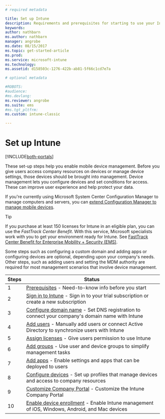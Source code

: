 ```yaml
---
# required metadata

title: Set up Intune
description: Requirements and prerequisites for starting to use your Intune subscription
keywords:
author: nathbarn
ms.author: nathbarn
manager: angrobe
ms.date: 08/15/2017
ms.topic: get-started-article
ms.prod:
ms.service: microsoft-intune
ms.technology:
ms.assetid: d158503c-1276-422b-ab81-5f66c1cd7e7a

# optional metadata

#ROBOTS:
#audience:
#ms.devlang:
ms.reviewer: angrobe
ms.suite: ems
#ms.tgt_pltfrm:
ms.custom: intune-classic

---
```



# Set up Intune

[!INCLUDE[both-portals](./includes/note-for-both-portals.md)]

These set-up steps help you enable mobile device management. Before you give users access company resources on devices or manage device settings, those devices should be brought into management. Device management lets you configure devices and set conditions for access. These can improve user experience and help protect your data.

If you're currently using Microsoft System Center Configuration Manager to manage computers and servers, you can [extend Configuration Manager to manage mobile devices](https://docs.microsoft.com/sccm/mdm/understand/choose-between-standalone-intune-and-hybrid-mobile-device-management).

>[!TIP]
>If you purchase at least 150 licenses for Intune in an eligible plan, you can use the *FastTrack Center Benefit*. With this service, Microsoft specialists work with you to get your environment ready for Intune. See [FastTrack Center Benefit for Enterprise Mobility + Security (EMS)](https://docs.microsoft.com/enterprise-mobility-security/Solutions/enterprise-mobility-fasttrack-program).

Some steps such as configuring a custom domain and adding apps or configuring devices are optional, depending upon your company's needs. Other steps, such as adding users and setting the MDM authority are required for most management scenarios that involve device management.

| Steps | Status  |
| ------------- |-------------|
| 1  | [Prerequisites](supported-devices-browsers.md) - Need-to-know info before you start|
| 2 |  [Sign in to Intune](account-sign-up.md) - Sign in to your trial subscription or create a new subscription |  
| 3 | [Configure domain name](custom-domain-name-configure.md) - Set DNS registration to connect your company's domain name with Intune  |
| 4 | [Add users](users-add.md) - Manually add users or connect Active Directory to synchronize users with Intune  |
| 5 | [Assign licenses](licenses-assign.md) - Give users permission to use Intune|
| 6 |  [Add groups](groups-add.md) - Use user and device groups to simplify management tasks |
| 7 | [Add apps](apps-add.md) - Enable settings and apps that can be deployed to users |
| 8 | [Configure devices](device-profiles.md) - Set up profiles that manage devices and access to company resources |
| 9 | [Customize Company Portal](company-portal-app.md) - Customize the Intune Company Portal   |
| 10 | [Enable device enrollment](mdm-authority-set.md) - Enable Intune management of iOS, Windows, Android, and Mac devices |
